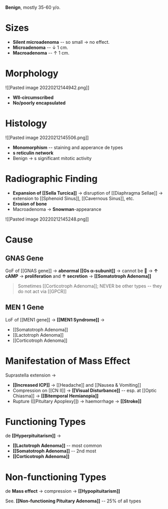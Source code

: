 **Benign**, mostly 35-60 y/o.

# Sizes
- **Silent microadenoma** -- so small → no effect.
- **Microadenoma** -- ↓ 1 cm.
- **Macroadenoma** -- ↑ 1 cm.

# Morphology

![[Pasted image 20220212144942.png]]

- **Wll-circumscribed**
- **No/poorly encapsulated**

# Histology

![[Pasted image 20220212145506.png]]

- **Monomorphism** -- staining and apperance de types
- **s reticulin network**
- Benign → s significant mitotic activity

# Radiographic Finding
- **Expansion of [[Sella Turcica]]** → disruption of [[Diaphragma Sellae]] → extension to [[Sphenoid Sinus]], [[Cavernous Sinus]], etc.
- **Erosion of bone**
- Macroadenoma → **Snowman**-appearance

![[Pasted image 20220212145248.png]]

# Cause
## GNAS Gene
GoF of [[GNAS gene]] → **abnormal [[Gs α-subunit]]** → cannot be  → **↑ cAMP** → **proliferation** and **↑ secretion** → **[[Somatotroph Adenoma]]**
> Sometimes [[Corticotroph Adenoma]]; NEVER be other types -- they do not act via [[GPCR]]

## MEN 1 Gene
LoF of [[MEN1 gene]] → **[[MEN1 Syndrome]]** →
- [[Somatotroph Adenoma]]
- [[Lactotroph Adenoma]]
- [[Corticotroph Adenoma]]

# Manifestation of Mass Effect
Suprastella extension → 
- **[[Increased ICP]]** → [[Headache]] and [[Nausea & Vomiting]]
- Compression on [[CN II]] → **[[Visual Disturbance]]** -- esp. at [[Optic Chiasma]] → **[[Bitemporal Hemianopia]]**
- Rupture ([[Pituitary Apoplexy]]) → haemorrhage → **[[Stroke]]**

# Functioning Types
de **[[Hyperpituitarism]]** →
- **[[Lactotroph Adenoma]]** -- most common
- **[[Somatotroph Adenoma]]** -- 2nd most
- **[[Corticotroph Adenoma]]**

# Non-functioning Types
de **Mass effect** → compression → **[[Hypopituitarism]]**

See. **[[Non-functioning Pituitary Adenoma]]** -- 25% of all types